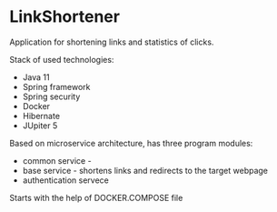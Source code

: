 # LinkShortener
Application for shortening links and statistics of clicks.

Stack of used technologies:
- Java 11
- Spring framework
- Spring security
- Docker
- Hibernate
- JUpiter 5

Based on microservice architecture, has three program modules:
- common service - 
- base service - shortens links and redirects to the target webpage
- authentication servece

Starts with the help of DOCKER.COMPOSE file 
